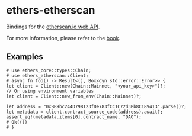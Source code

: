 # ethers-etherscan

Bindings for the [etherscan.io web API](https://docs.etherscan.io).

For more information, please refer to the [book](https://gakonst.com/ethers-rs).

## Examples

```rust,no_run
# use ethers_core::types::Chain;
# use ethers_etherscan::Client;
# async fn foo() -> Result<(), Box<dyn std::error::Error>> {
let client = Client::new(Chain::Mainnet, "<your_api_key>")?;
// Or using environment variables
let client = Client::new_from_env(Chain::Mainnet)?;

let address = "0xBB9bc244D798123fDe783fCc1C72d3Bb8C189413".parse()?;
let metadata = client.contract_source_code(address).await?;
assert_eq!(metadata.items[0].contract_name, "DAO");
# Ok(())
# }
```
